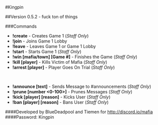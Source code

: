 #Kingpin

##Version 0.5.2 - fuck ton of things

###Commands

* **!create** - Creates Game 1 (*Staff Only*)
* **!join** - Joins Game 1 Lobby
* **!leave** - Leaves Game 1 or Game 1 Lobby
* **!start** - Starts Game 1 (*Staff Only*)
* **!win [mafia/town] [Game #]** - Finishes the Game (*Staff Only*)
* **!kill [player]** - Kills Victim of Mafia (*Staff Only*)
* **!arrest [player]** - Player Goes On Trial (*Staff Only*)

&nbsp;

* **!announce [text]** - Sends Message to #announcements (*Staff Only*)
* **!prune [number <0-100>]** - Prunes Messages (*Staff Only*)
* **!kick [player] [reason]** - Kicks User (*Staff Only*)
* **!ban [player] [reason]** - Bans User (*Staff Only*)

####Developed by BlueDeadpool and Tiemen for http://discord.io/mafia
####Password: Kingpin
